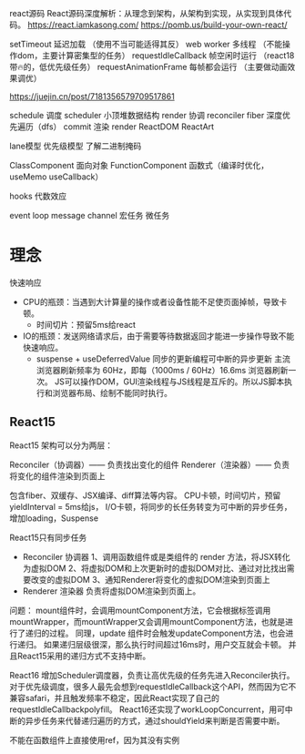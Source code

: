 react源码   React源码深度解析：从理念到架构，从架构到实现，从实现到具体代码。
https://react.iamkasong.com/
https://pomb.us/build-your-own-react/



setTimeout 延迟加载 （使用不当可能适得其反）
web worker 多线程 （不能操作dom，主要计算密集型的任务）
requestIdleCallback 帧空闲时运行 （react18带🔥的，低优先级任务）
requestAnimationFrame 每帧都会运行 （主要做动画效果调优）

https://juejin.cn/post/7181356579709517861

schedule 调度 scheduler 小顶堆数据结构
render 协调 reconciler  fiber 深度优先遍历（dfs）
commit 渲染  render ReactDOM ReactArt

lane模型 优先级模型 了解二进制掩码

ClassComponent     面向对象
FunctionComponent  函数式（编译时优化，useMemo useCallback）

hooks 代数效应

event loop
message channel 宏任务 微任务


# 理念
快速响应
- CPU的瓶颈：当遇到大计算量的操作或者设备性能不足使页面掉帧，导致卡顿。
    - 时间切片：预留5ms给react
- IO的瓶颈：发送网络请求后，由于需要等待数据返回才能进一步操作导致不能快速响应。
    - suspense + useDeferredValue  同步的更新编程可中断的异步更新
主流浏览器刷新频率为 60Hz，即每（1000ms / 60Hz）16.6ms 浏览器刷新一次。
JS可以操作DOM，GUI渲染线程与JS线程是互斥的。所以JS脚本执行和浏览器布局、绘制不能同时执行。

## React15
React15 架构可以分为两层：

Reconciler（协调器）—— 负责找出变化的组件
Renderer（渲染器）—— 负责将变化的组件渲染到页面上



包含fiber、双缓存、JSX编译、diff算法等内容。
CPU卡顿，时间切片，预留yieldInterval = 5ms给js，
I/O卡顿，将同步的长任务转变为可中断的异步任务，增加loading，Suspense

React15只有同步任务
- Reconciler 协调器
    1、调用函数组件或是类组件的 render 方法，将JSX转化为虚拟DOM
    2、将虚拟DOM和上次更新时的虚拟DOM对比、通过对比找出需要改变的虚拟DOM
    3、通知Renderer将变化的虚拟DOM渲染到页面上
- Renderer 渲染器
    负责将虚拟DOM渲染到页面上。

问题：
mount组件时，会调用mountComponent方法，它会根据标签调用mountWrapper，而mountWrapper又会调用mountComponent方法，也就是进行了递归的过程。
同理，update 组件时会触发updateComponent方法，也会进行递归。
如果递归层级很深，那么执行时间超过16ms时，用户交互就会卡顿。
并且React15采用的递归方式不支持中断。

React16
增加Scheduler调度器，负责让高优先级的任务先进入Reconciler执行。
对于优先级调度，很多人最先会想到requestIdleCallback这个API，然而因为它不兼容safari，并且触发频率不稳定，因此React实现了自己的requestIdleCallbackpolyfill。
React16还实现了workLoopConcurrent，用可中断的异步任务来代替递归遍历的方式，通过shouldYield来判断是否需要中断。



不能在函数组件上直接使用ref，因为其没有实例
